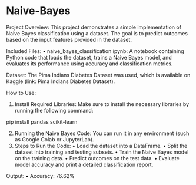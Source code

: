 # Naive-Bayes
Project Overview:
This project demonstrates a simple implementation of Naive Bayes classification using a dataset. The goal is to predict outcomes based on the input features provided in the dataset.

Included Files:
 • naive_bayes_classification.ipynb: A notebook containing Python code that loads the dataset, trains a Naive Bayes model, and evaluates its performance using accuracy and classification metrics.

Dataset:
The Pima Indians Diabetes Dataset was used, which is available on Kaggle (link: Pima Indians Diabetes Dataset).

How to Use:
 1. Install Required Libraries:
Make sure to install the necessary libraries by running the following command:

pip install pandas scikit-learn

 2. Running the Naive Bayes Code:
You can run it in any environment (such as Google Colab or JupyterLab).
 3. Steps to Run the Code:
 • Load the dataset into a DataFrame.
 • Split the dataset into training and testing subsets.
 • Train the Naive Bayes model on the training data.
 • Predict outcomes on the test data.
 • Evaluate model accuracy and print a detailed classification report.

Output:
 • Accuracy: 76.62%
